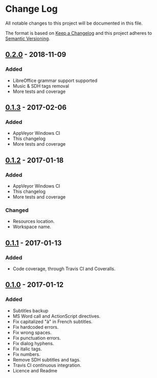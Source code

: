 # Change Log
All notable changes to this project will be documented in this file.

The format is based on [Keep a Changelog](http://keepachangelog.com/)
and this project adheres to [Semantic Versioning](http://semver.org/).


## [0.2.0] - 2018-11-09
### Added
- LibreOffice grammar support supported
- Music & SDH tags removal
- More tests and coverage


## [0.1.3] - 2017-02-06
### Added
- AppVeyor Windows CI
- This changelog
- More tests and coverage


## [0.1.2] - 2017-01-18
### Added
- AppVeyor Windows CI
- This changelog
- More tests and coverage

### Changed
- Resources location.
- Workspace name.


## [0.1.1] - 2017-01-13
### Added
- Code coverage, through Travis CI and Coveralls.


## [0.1.0] - 2017-01-12
### Added
- Subtitles backup
- MS Word call and ActionScript directives.
- Fix capitalized "à" in French subtitles.
- Fix hardcoded errors.
- Fix wrong spaces.
- Fix punctuation errors.
- Fix dialog hyphens.
- Fix italic tags.
- Fix numbers.
- Remove SDH subtitles and tags.
- Travis CI continuous integration.
- Licence and Readme


[Unreleased]: https://github.com/adrienbricchi/sub-titles-auto-correct/tree/develop
[0.2.0]: https://github.com/adrienbricchi/sub-titles-auto-correct/releases/tag/0.2.0
[0.1.3]: https://github.com/adrienbricchi/sub-titles-auto-correct/releases/tag/0.1.3
[0.1.2]: https://github.com/adrienbricchi/sub-titles-auto-correct/releases/tag/0.1.2
[0.1.1]: https://github.com/adrienbricchi/sub-titles-auto-correct/releases/tag/0.1.1
[0.1.0]: https://github.com/adrienbricchi/sub-titles-auto-correct/releases/tag/0.1.0

